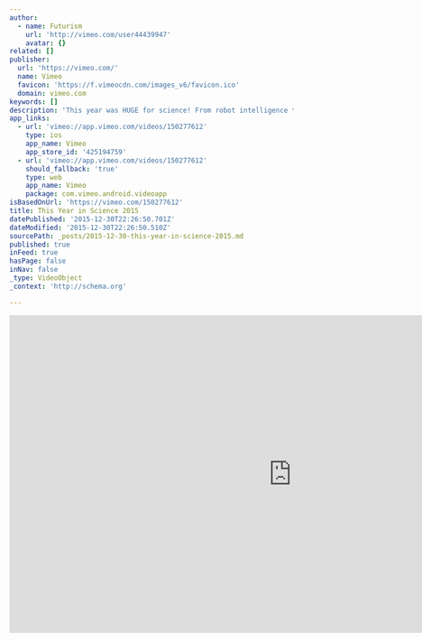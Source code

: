 ```yaml
---
author:
  - name: Futurism
    url: 'http://vimeo.com/user44439947'
    avatar: {}
related: []
publisher:
  url: 'https://vimeo.com/'
  name: Vimeo
  favicon: 'https://f.vimeocdn.com/images_v6/favicon.ico'
  domain: vimeo.com
keywords: []
description: 'This year was HUGE for science! From robot intelligence to deep space exploration, we touched upon it all in this video compilation'
app_links:
  - url: 'vimeo://app.vimeo.com/videos/150277612'
    type: ios
    app_name: Vimeo
    app_store_id: '425194759'
  - url: 'vimeo://app.vimeo.com/videos/150277612'
    should_fallback: 'true'
    type: web
    app_name: Vimeo
    package: com.vimeo.android.videoapp
isBasedOnUrl: 'https://vimeo.com/150277612'
title: This Year in Science 2015
datePublished: '2015-12-30T22:26:50.701Z'
dateModified: '2015-12-30T22:26:50.510Z'
sourcePath: _posts/2015-12-30-this-year-in-science-2015.md
published: true
inFeed: true
hasPage: false
inNav: false
_type: VideoObject
_context: 'http://schema.org'

---
```

<iframe src="https://cdn.embedly.com/widgets/media.html?src=https%3A%2F%2Fplayer.vimeo.com%2Fvideo%2F150277612&amp;url=https%3A%2F%2Fvimeo.com%2F150277612&amp;image=http%3A%2F%2Fi.vimeocdn.com%2Fvideo%2F549711389_1280.jpg&amp;key=b7d04c9b404c499eba89ee7072e1c4f7&amp;type=text%2Fhtml&amp;schema=vimeo" width="1000" height="563" scrolling="no" frameborder="0" allowfullscreen="allowfullscreen" style=""></iframe>